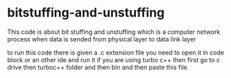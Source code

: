 # bitstuffing-and-unstuffing
This code is about bit stuffing and unstuffing which is a computer network process when data is sended from physical layer to data link layer

to run this code there is given a .c extension file you need to open it in code block or an other ide and run it 
if you are using turbo c++ then first go to c drive then turboc++ folder and then bin and then paste this file 
